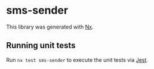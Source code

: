 # sms-sender

This library was generated with [Nx](https://nx.dev).

## Running unit tests

Run `nx test sms-sender` to execute the unit tests via [Jest](https://jestjs.io).
